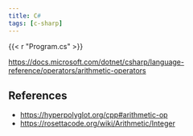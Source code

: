 ```yaml
---
title: C#
tags: [c-sharp]
---
```


{{< r "Program.cs" >}}

<https://docs.microsoft.com/dotnet/csharp/language-reference/operators/arithmetic-operators>

## References

- <https://hyperpolyglot.org/cpp#arithmetic-op>
- <https://rosettacode.org/wiki/Arithmetic/Integer>
